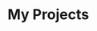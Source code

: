 # My Projects

<div class="projects-grid">

  <ProjectCard
    title="Mindful Lucidity"
    description="A web app for lucid dreaming, featuring a dream journal to help you achieve and track lucidity."
    :links="[
      { text: 'GitHub', url: 'https://github.com/mindfullucidity/mindfullucidity.github.io' },
      { text: 'Website', url: 'https://mindfullucidity.github.io' },
    ]"
  />
  <ProjectCard
    title="Multi Agent Orchestration"
    description="A multi-agent system orchestrated by a LangGraph-based supervisor, designed to manage Google Calendar events and Google Tasks through specialized AI agents. "
    :links="[
      { text: 'GitHub', url: 'https://github.com/awmeyburgh/multi-agent-functions' },
    ]"
  />
  <ProjectCard
    title="Hand Gesture Regonition"
    description="Hand gesture recognition system using MediaPipe and a custom neural network to control commands, potentially integrating with Home Assistant.  Trained on a dataset of recorded gestures."
    :links="[
      { text: 'GitHub', url: 'https://github.com/awmeyburgh/hand-gesture-regonition' },
    ]"
  />
  <ProjectCard
    title="Sage Chat"
    description="A Flask web application enabling users to chat with AI 'sages', featuring user authentication, a SQLite database, and a dynamic chat interface."
    :links="[
      { text: 'GitHub', url: 'https://github.com/awmeyburgh/sage-chat' },
    ]"
  />
  <ProjectCard
    title="Ordis RAG"
    description=" Ordis is a Retrieval-Augmented Generation (RAG) AI agent inspired by the Cephalon Ordis from the game Warframe. "
    :links="[
      { text: 'GitHub', url: 'https://github.com/awmeyburgh/ordis-rag' },
    ]"
  />
</div>
